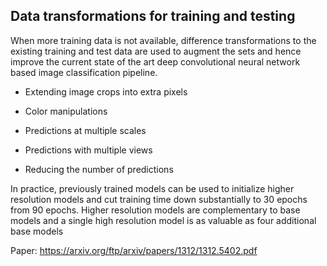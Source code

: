## Data transformations for training and testing

When more training data is not available, difference transformations to the existing training and test data
are used to augment the sets and hence improve the current state of the art deep convolutional neural network
based image classification pipeline.

- Extending image crops into extra pixels
- Color manipulations 

- Predictions at multiple scales 
- Predictions with multiple views 
- Reducing the number of predictions

In practice, previously trained models can be used to initialize higher resolution models and cut
training time down substantially to 30 epochs from 90 epochs. Higher resolution models are
complementary to base models and a single high resolution model is as valuable as four
additional base models

Paper: https://arxiv.org/ftp/arxiv/papers/1312/1312.5402.pdf
